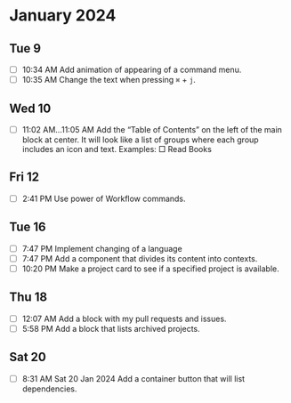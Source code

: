 # January 2024

## Tue 9

- [ ] 10:34 AM Add animation of appearing of a command menu.
- [ ] 10:35 AM Change the text when pressing `⌘` + `j`.

## Wed 10

- [ ] 11:02 AM...11:05 AM Add the “Table of Contents” on the left of the main block at center. It will look like a list of groups where each group includes an icon and text. Examples: □ Read Books

## Fri 12

- [ ] 2:41 PM Use power of Workflow commands.

## Tue 16

- [ ]  7:47 PM Implement changing of a language
- [ ]  7:47 PM Add a component that divides its content into contexts.
- [ ] 10:20 PM Make a project card to see if a specified project is available.

## Thu 18

- [ ] 12:07 AM Add a block with my pull requests and issues.
- [ ]  5:58 PM Add a block that lists archived projects.

## Sat 20
- [ ] 8:31 AM Sat 20 Jan 2024 Add a container button that will list dependencies.
